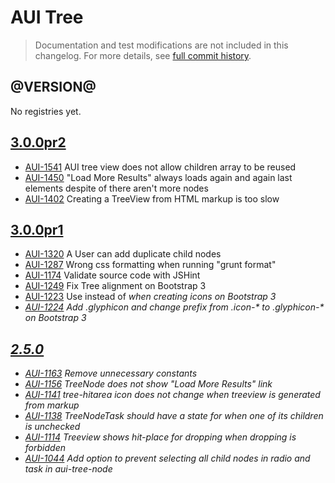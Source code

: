 # AUI Tree

> Documentation and test modifications are not included in this changelog. For more details, see [full commit history](https://github.com/liferay/alloy-ui/commits/master/src/aui-tree).

## @VERSION@

No registries yet.

## [3.0.0pr2](https://github.com/liferay/alloy-ui/releases/tag/3.0.0pr2)

* [AUI-1541](https://issues.liferay.com/browse/AUI-1541) AUI tree view does not allow children array to be reused
* [AUI-1450](https://issues.liferay.com/browse/AUI-1450) "Load More Results" always loads again and again last elements despite of there aren't more nodes
* [AUI-1402](https://issues.liferay.com/browse/AUI-1402) Creating a TreeView from HTML markup is too slow

## [3.0.0pr1](https://github.com/liferay/alloy-ui/releases/tag/3.0.0pr1)

* [AUI-1320](https://issues.liferay.com/browse/AUI-1320) A User can add duplicate child nodes
* [AUI-1287](https://issues.liferay.com/browse/AUI-1287) Wrong css formatting when running "grunt format"
* [AUI-1174](https://issues.liferay.com/browse/AUI-1174) Validate source code with JSHint
* [AUI-1249](https://issues.liferay.com/browse/AUI-1249) Fix Tree alignment on Bootstrap 3
* [AUI-1223](https://issues.liferay.com/browse/AUI-1223) Use <span> instead of <i> when creating icons on Bootstrap 3
* [AUI-1224](https://issues.liferay.com/browse/AUI-1224) Add .glyphicon and change prefix from .icon-* to .glyphicon-* on Bootstrap 3

## [2.5.0](https://github.com/liferay/alloy-ui/releases/tag/2.5.0)

* [AUI-1163](https://issues.liferay.com/browse/AUI-1163) Remove unnecessary constants
* [AUI-1156](https://issues.liferay.com/browse/AUI-1156) TreeNode does not show "Load More Results" link
* [AUI-1141](https://issues.liferay.com/browse/AUI-1141) tree-hitarea icon does not change when treeview is generated from markup
* [AUI-1138](https://issues.liferay.com/browse/AUI-1138) TreeNodeTask should have a state for when one of its children is unchecked
* [AUI-1114](https://issues.liferay.com/browse/AUI-1114) Treeview shows hit-place for dropping when dropping is forbidden
* [AUI-1044](https://issues.liferay.com/browse/AUI-1044) Add option to prevent selecting all child nodes in radio and task in aui-tree-node
